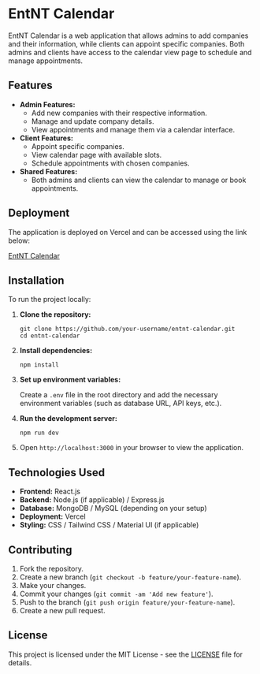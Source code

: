 <!DOCTYPE html>
<html lang="en">
<head>
  <meta charset="UTF-8">
  <meta name="viewport" content="width=device-width, initial-scale=1.0">
  <meta http-equiv="X-UA-Compatible" content="ie=edge">
  <title>EntNT Calendar - README</title>
</head>
<body>
  <h1>EntNT Calendar</h1>
  <p>EntNT Calendar is a web application that allows admins to add companies and their information, while clients can appoint specific companies. Both admins and clients have access to the calendar view page to schedule and manage appointments.</p>
  
  <h2>Features</h2>
  <ul>
    <li><strong>Admin Features:</strong>
      <ul>
        <li>Add new companies with their respective information.</li>
        <li>Manage and update company details.</li>
        <li>View appointments and manage them via a calendar interface.</li>
      </ul>
    </li>
    <li><strong>Client Features:</strong>
      <ul>
        <li>Appoint specific companies.</li>
        <li>View calendar page with available slots.</li>
        <li>Schedule appointments with chosen companies.</li>
      </ul>
    </li>
    <li><strong>Shared Features:</strong>
      <ul>
        <li>Both admins and clients can view the calendar to manage or book appointments.</li>
      </ul>
    </li>
  </ul>

  <h2>Deployment</h2>
  <p>The application is deployed on Vercel and can be accessed using the link below:</p>
  <p><a href="https://entnt-calender.vercel.app/" target="_blank">EntNT Calendar</a></p>

  <h2>Installation</h2>
  <p>To run the project locally:</p>
  <ol>
    <li><strong>Clone the repository:</strong>
      <pre><code>git clone https://github.com/your-username/entnt-calendar.git
cd entnt-calendar</code></pre>
    </li>
    <li><strong>Install dependencies:</strong>
      <pre><code>npm install</code></pre>
    </li>
    <li><strong>Set up environment variables:</strong>
      <p>Create a <code>.env</code> file in the root directory and add the necessary environment variables (such as database URL, API keys, etc.).</p>
    </li>
    <li><strong>Run the development server:</strong>
      <pre><code>npm run dev</code></pre>
    </li>
    <li>Open <code>http://localhost:3000</code> in your browser to view the application.</li>
  </ol>

  <h2>Technologies Used</h2>
  <ul>
    <li><strong>Frontend:</strong> React.js</li>
    <li><strong>Backend:</strong> Node.js (if applicable) / Express.js</li>
    <li><strong>Database:</strong> MongoDB / MySQL (depending on your setup)</li>
    <li><strong>Deployment:</strong> Vercel</li>
    <li><strong>Styling:</strong> CSS / Tailwind CSS / Material UI (if applicable)</li>
  </ul>

  <h2>Contributing</h2>
  <ol>
    <li>Fork the repository.</li>
    <li>Create a new branch (<code>git checkout -b feature/your-feature-name</code>).</li>
    <li>Make your changes.</li>
    <li>Commit your changes (<code>git commit -am 'Add new feature'</code>).</li>
    <li>Push to the branch (<code>git push origin feature/your-feature-name</code>).</li>
    <li>Create a new pull request.</li>
  </ol>

  <h2>License</h2>
  <p>This project is licensed under the MIT License - see the <a href="LICENSE">LICENSE</a> file for details.</p>

</body>
</html>

